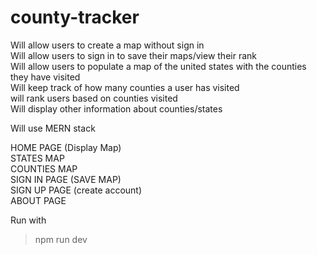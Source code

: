 # county-tracker
Will allow users to create a map without sign in  
Will allow users to sign in to save their maps/view their rank  
Will allow users to populate a map of the united states with the counties they have visited  
Will keep track of how many counties a user has visited  
will rank users based on counties visited  
Will display other information about counties/states  

Will use MERN stack



HOME PAGE (Display Map)  
STATES MAP  
COUNTIES MAP  
SIGN IN PAGE (SAVE MAP)  
SIGN UP PAGE (create account)  
ABOUT PAGE

Run with    
> npm run dev  

